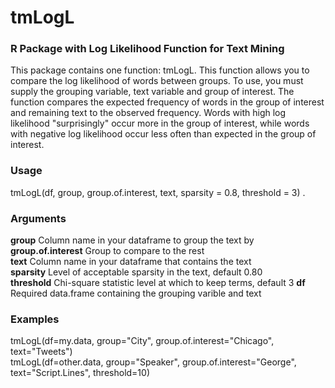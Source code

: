 # tmLogL
### R Package with Log Likelihood Function for Text Mining

This package contains one function: tmLogL. This function allows you to compare the log likelihood 
of words between groups. To use, you must supply the grouping variable, text variable and group of interest. 
The function compares the expected frequency of words in the group of interest and remaining text to 
the observed frequency. Words with high log likelihood "surprisingly" occur more in the group of interest, 
while words with negative log likelihood occur less often than expected in the group of interest.

### Usage

tmLogL(df, group, group.of.interest, text, sparsity = 0.8, threshold = 3) . 

### Arguments

**group**	            Column name in your dataframe to group the text by  
**group.of.interest**	Group to compare to the rest  
**text**	            Column name in your dataframe that contains the text    
**sparsity**	        Level of acceptable sparsity in the text, default 0.80   
**threshold**	        Chi-square statistic level at which to keep terms, default 3 
**df**	              Required data.frame containing the grouping varible and text 

### Examples

tmLogL(df=my.data, group="City", group.of.interest="Chicago", text="Tweets")  
tmLogL(df=other.data, group="Speaker", group.of.interest="George", text="Script.Lines", threshold=10)

